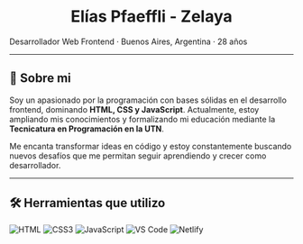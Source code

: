 <div align="center">

# **Elías Pfaeffli - Zelaya**

</div>

Desarrollador Web Frontend · Buenos Aires, Argentina · 28 años

---
## 🚀 Sobre mi

Soy un apasionado por la programación con bases sólidas en el desarrollo frontend, dominando **HTML, CSS y JavaScript**. Actualmente, estoy ampliando mis conocimientos y formalizando mi educación mediante la **Tecnicatura en Programación en la UTN**.

Me encanta transformar ideas en código y estoy constantemente buscando nuevos desafíos que me permitan seguir aprendiendo y crecer como desarrollador.

---
## 🛠️ Herramientas que utilizo

![HTML](https://img.shields.io/badge/HTML-E34F26?style=plastic&logo=html5&logoColor=white)
![CSS3](https://img.shields.io/badge/CSS3-1572B6?style=plastic&logo=css3&logoColor=white)
![JavaScript](https://img.shields.io/badge/JavaScript-F7DF1E?style=plastic&logo=javascript&logoColor=black)
![VS Code](https://img.shields.io/badge/VS_Code-007ACC?style=plastic&logo=visual-studio-code&logoColor=white)
![Netlify](https://img.shields.io/badge/Netlify-00C7B7?style=plastic&logo=netlify&logoColor=white)



